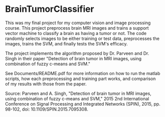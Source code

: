 # BrainTumorClassifier
This was my final project for my computer vision and image processing course. This project preprocess brain MRI images and trains a support vector machine to classify a brain as having a tumor or not. The code randomly selects images to be either training or test data, preprocesses the images, trains the SVM, and finally tests the SVM's efficacy.

The project implements the algorithm proposed by Dr. Parveen and Dr. Singh in their paper "Detection of brain tumor in MRI images, using combination of fuzzy c-means and SVM."

See Documents/README.pdf for more information on how to run the matlab scripts, how each preprocessing and training part works, and comparison of my results with those from the paper.

Source:
Parveen and A. Singh, "Detection of brain tumor in MRI images, using combination of fuzzy c-means and SVM," 2015 2nd International Conference on Signal Processing and Integrated Networks (SPIN), 2015, pp. 98-102, doi: 10.1109/SPIN.2015.7095308.
